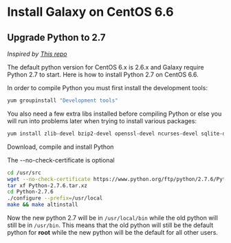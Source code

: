 # Install Galaxy on CentOS 6.6


Upgrade Python to 2.7
----------------------
*Inspired by [This repo](https://github.com/h2oai/h2o-2/wiki/installing-python-2.7-on-centos-6.3.-follow-this-sequence-exactly-for-centos-machine-only#how-to-install-python-276-on-centos-63-62-and-64-okay-too-probably-others)*

The default python version for CentOS 6.x is 2.6.x and Galaxy require Python 2.7 to start. Here is how to install Python 2.7 on CentOS 6.6.

In order to compile Python you must first install the development tools:

```bash
yum groupinstall "Development tools"
```
You also need a few extra libs installed before compiling Python or else you will run into problems later when trying to install various packages:
```bash
yum install zlib-devel bzip2-devel openssl-devel ncurses-devel sqlite-devel
```
Download, compile and install Python

The --no-check-certificate is optional
```bash
cd /usr/src
wget --no-check-certificate https://www.python.org/ftp/python/2.7.6/Python-2.7.6.tar.xz
tar xf Python-2.7.6.tar.xz
cd Python-2.7.6
./configure --prefix=/usr/local
make && make altinstall
```
Now the new python 2.7 will be in ``/usr/local/bin`` while the old python will still be in ``/usr/bin``. This means that the old python will still be the default python for **root** while the new python will be the default for all other users.
